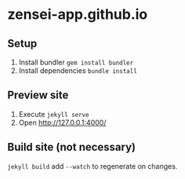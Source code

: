 # zensei-app.github.io


## Setup

1. Install bundler `gem install bundler`
2. Install dependencies `bundle install`


## Preview site

1. Execute `jekyll serve`
2. Open http://127.0.0.1:4000/

## Build site (not necessary)

`jekyll build` add `--watch` to regenerate on changes.
